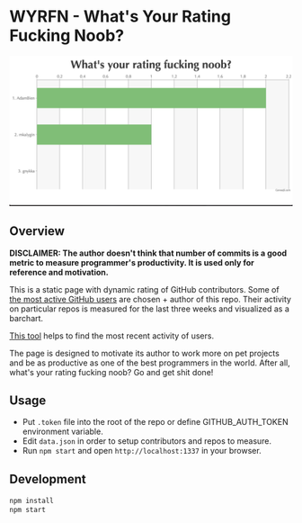 # WYRFN - What's Your Rating Fucking Noob?

![WYRFN Demo](images/demo.png)

## Overview

**DISCLAIMER: The author doesn't think that number of commits is a good metric to measure programmer's productivity. It is used only for reference and motivation.**

This is a static page with dynamic rating of GitHub contributors.
Some of [the most active GitHub users](https://gist.github.com/paulmillr/2657075/)
are chosen + author of this repo. Their activity on particular repos is measured
for the last three weeks and visualized as a barchart.

[This tool](http://zmoazeni.github.io/gitspective) helps to find the most recent activity of users.

The page is designed to motivate its author to work more on
pet projects and be as productive as one of the best programmers in the world.
After all, what's your rating fucking noob? Go and get shit done!

## Usage

- Put `.token` file into the root of the repo or define GITHUB_AUTH_TOKEN
environment variable.
- Edit `data.json` in order to setup contributors and repos to measure.
- Run `npm start` and open `http://localhost:1337` in your browser.

## Development

```
npm install
npm start
```
